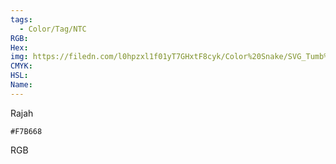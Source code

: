 ```yaml
---
tags:
  - Color/Tag/NTC
RGB:
Hex:
img: https://filedn.com/l0hpzxl1f01yT7GHxtF8cyk/Color%20Snake/SVG_Tumb%20Mass%20No%20Name/F7B668.svg
CMYK:
HSL:
Name:
---
```

Rajah
```palette
#F7B668
```
RGB
